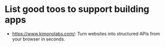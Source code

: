 List good toos to support building apps
===================

* https://www.kimonolabs.com/: Turn websites into structured APIs from your browser in seconds.
